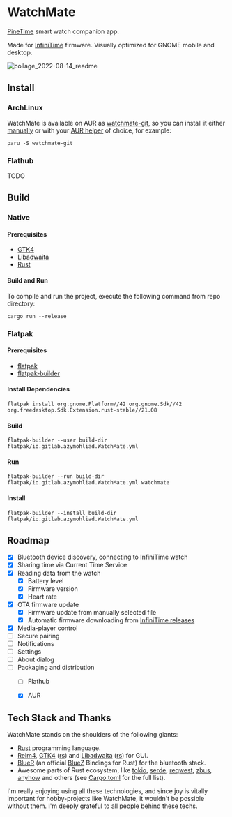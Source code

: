 # WatchMate

[PineTime](https://www.pine64.org/pinetime/) smart watch companion app.

Made for [InfiniTime](https://github.com/InfiniTimeOrg/InfiniTime/) firmware. Visually optimized for GNOME mobile and desktop.

![collage_2022-08-14_readme](/uploads/8dbf136bec813c09d44fac6d0b22b54c/collage_2022-08-14_readme.png)

## Install

### ArchLinux

WatchMate is available on AUR as [watchmate-git](https://aur.archlinux.org/packages/watchmate-git), so you can install it either [manually](https://wiki.archlinux.org/title/Arch_User_Repository#Installing_and_upgrading_packages) or with your [AUR helper](https://wiki.archlinux.org/title/AUR_helpers) of choice, for example:

```
paru -S watchmate-git
```

### Flathub

TODO

## Build

### Native

#### Prerequisites

- [GTK4](https://gtk-rs.org/gtk4-rs/stable/latest/book/installation_linux.html)
- [Libadwaita](https://gtk-rs.org/gtk4-rs/stable/latest/book/libadwaita.html#linux)
- [Rust](https://www.rust-lang.org/tools/install)

#### Build and Run

To compile and run the project, execute the following command from repo directory:

```
cargo run --release
```

### Flatpak

#### Prerequisites

- [flatpak](https://www.flatpak.org/setup/)
- [flatpak-builder](https://docs.flatpak.org/en/latest/flatpak-builder.html)

#### Install Dependencies

```
flatpak install org.gnome.Platform//42 org.gnome.Sdk//42 org.freedesktop.Sdk.Extension.rust-stable//21.08
```

#### Build

```
flatpak-builder --user build-dir flatpak/io.gitlab.azymohliad.WatchMate.yml
```

#### Run

```
flatpak-builder --run build-dir flatpak/io.gitlab.azymohliad.WatchMate.yml watchmate
```

#### Install

```
flatpak-builder --install build-dir flatpak/io.gitlab.azymohliad.WatchMate.yml
```

## Roadmap

- [x] Bluetooth device discovery, connecting to InfiniTime watch
- [x] Sharing time via Current Time Service
- [x] Reading data from the watch
    - [x] Battery level
    - [x] Firmware version
    - [x] Heart rate
- [x] OTA firmware update
    - [x] Firmware update from manually selected file
    - [x] Automatic firmware downloading from [InfiniTime releases](https://github.com/InfiniTimeOrg/InfiniTime/releases)
- [x] Media-player control
- [ ] Secure pairing
- [ ] Notifications
- [ ] Settings
- [ ] About dialog
- [ ] Packaging and distribution
    - [ ] Flathub
    - [x] AUR


## Tech Stack and Thanks

WatchMate stands on the shoulders of the following giants:

- [Rust](https://www.rust-lang.org/) programming language.
- [Relm4](https://relm4.org/), [GTK4](https://gtk.org/) ([rs](https://gtk-rs.org/)) and [Libadwaita](https://gnome.pages.gitlab.gnome.org/libadwaita/) ([rs](https://world.pages.gitlab.gnome.org/Rust/libadwaita-rs/)) for GUI.
- [BlueR](https://world.pages.gitlab.gnome.org/Rust/libadwaita-rs/) (an official [BlueZ](http://www.bluez.org/) Bindings for Rust) for the bluetooth stack.
- Awesome parts of Rust ecosystem, like [tokio](https://tokio.rs/), [serde](https://serde.rs/), [reqwest](https://github.com/seanmonstar/reqwest), [zbus](https://gitlab.freedesktop.org/dbus/zbus/), [anyhow](https://github.com/dtolnay/anyhow) and others (see [Cargo.toml](Cargo.toml) for the full list).

I'm really enjoying using all these technologies, and since joy is vitally important for hobby-projects like WatchMate, it wouldn't be possible without them. I'm deeply grateful to all people behind these techs.
